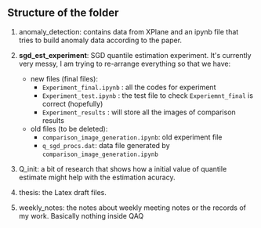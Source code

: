 ## Structure of the folder

1. anomaly_detection: contains data from XPlane and an ipynb file that tries to build anomaly data according to the paper.

2. **sgd_est_experiment**: SGD quantile estimation experiment. It's currently very messy, I am trying to re-arrange everything so that we have:

    - new files (final files): 
         - `Experiment_final.ipynb` : all the codes for experiment
         - `Experiment_test.ipynb` : the test file to check `Experiemnt_final` is correct (hopefully)
         - `Experiment_results` : will store all the images of comparison results
    - old files (to be deleted): 
         - `comparison_image_generation.ipynb`: old experiment file
         - `q_sgd_procs.dat`: data file generated by `comparison_image_generation.ipynb`

3. Q_init: a bit of research that shows how a initial value of quantile estimate might help with the estimation acuracy.

4. thesis: the Latex draft files.

5. weekly_notes: the notes about weekly meeting notes or the records of my work. Basically nothing inside QAQ